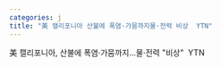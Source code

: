 ```yaml
---
categories: j
title: "美 캘리포니아 산불에 폭염·가뭄까지물·전력 비상  YTN"
---
```

美 캘리포니아, 산불에 폭염·가뭄까지...물·전력 "비상"&nbsp;&nbsp;YTN